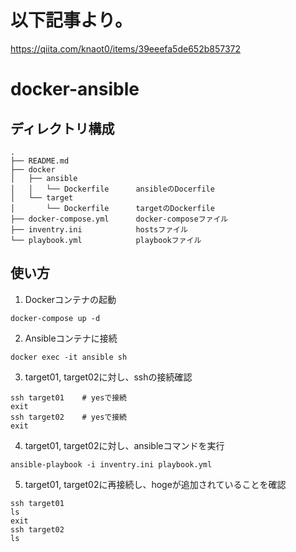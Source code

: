 # 以下記事より。
https://qiita.com/knaot0/items/39eeefa5de652b857372


# docker-ansible

## ディレクトリ構成
```
.
├── README.md
├── docker
│   ├── ansible
│   │   └── Dockerfile      ansibleのDocerfile
│   └── target
│       └── Dockerfile      targetのDockerfile
├── docker-compose.yml      docker-composeファイル
├── inventry.ini            hostsファイル
└── playbook.yml            playbookファイル
```

## 使い方
1. Dockerコンテナの起動
```
docker-compose up -d
```
2. Ansibleコンテナに接続
```
docker exec -it ansible sh
```
3. target01, target02に対し、sshの接続確認
```
ssh target01    # yesで接続
exit
ssh target02    # yesで接続
exit
```
4. target01, target02に対し、ansibleコマンドを実行
```
ansible-playbook -i inventry.ini playbook.yml
```
5. target01, target02に再接続し、hogeが追加されていることを確認
```
ssh target01
ls
exit
ssh target02
ls
```
